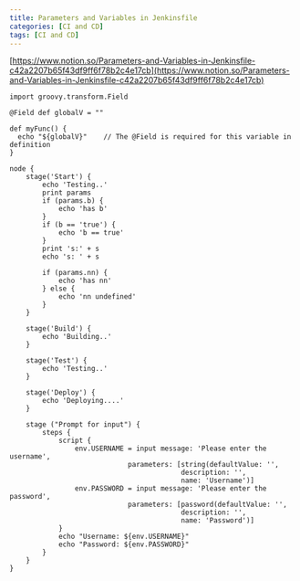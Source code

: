 ```yaml
---
title: Parameters and Variables in Jenkinsfile
categories: [CI and CD]
tags: [CI and CD]
---
```


[https://www.notion.so/Parameters-and-Variables-in-Jenkinsfile-c42a2207b65f43df9ff6f78b2c4e17cb](https://www.notion.so/Parameters-and-Variables-in-Jenkinsfile-c42a2207b65f43df9ff6f78b2c4e17cb)


```shell
import groovy.transform.Field

@Field def globalV = ""

def myFunc() {
  echo "${globalV}"    // The @Field is required for this variable in definition
}

node {
	stage('Start') {
		echo 'Testing..'
		print params
		if (params.b) {
			echo 'has b'
		}
		if (b == 'true') {
			echo 'b == true'
		}
		print 's:' + s
		echo 's: ' + s
      
		if (params.nn) {
			echo 'has nn'
		} else {
			echo 'nn undefined'
		}
	}

	stage('Build') {
		echo 'Building..'
	}

	stage('Test') {
		echo 'Testing..'
	}

	stage('Deploy') {
		echo 'Deploying....'
	}

	stage ("Prompt for input") {
		steps {
			script {
				env.USERNAME = input message: 'Please enter the username',
                             parameters: [string(defaultValue: '',
                                          description: '',
                                          name: 'Username')]
				env.PASSWORD = input message: 'Please enter the password',
                             parameters: [password(defaultValue: '',
                                          description: '',
                                          name: 'Password')]
			}
			echo "Username: ${env.USERNAME}"
			echo "Password: ${env.PASSWORD}"
		}
	}
}
```


